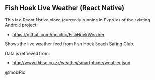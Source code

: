 Fish Hoek Live Weather (React Native)
--------------------------------

This is a React Native clone (currently running in Expo.io) of the existing Android project:
  - https://github.com/mobiRic/FishHoekWeather

Shows the live weather feed from Fish Hoek Beach Sailing Club.

Data is retrieved from:
  - http://www.fhbsc.co.za/weather/smartphone/weather.json

@mobiRic